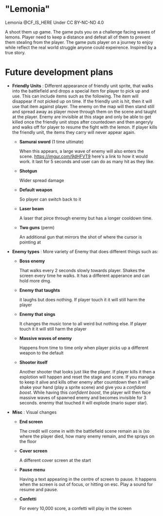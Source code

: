 "Lemonia" 
=======
Lemonia @CF_IS_HERE
Under CC BY-NC-ND 4.0

A shoot them up game. The game puts you on a challenge facing waves of lemons. Player need to keep a distance and defeat all of them to prevent them stealing from the player. The game puts player on a journey to enjoy while reflect the real world struggle anyone could expeirence. Inspired by a true story. 

Future development plans
=======
- **Friendly Units** :
    Different appearance of friendly unit sprite, that walks into the battlefield and drops a special item for player to pick up and use. This can include items such as the following. The item will disappear if not picked up on time. If the friendly unit is hit, then it will use that item against player. The enemy on the map will then stand still and spread away as player move through them on the scene and taught at the player. Enemy are invisible at this stage and only be able to get killed once the friendly unit stops after countedown and then angeryly and walks off for player to resume the fight with the lemon. If player kills the friendly unit, the items they carry will never appear again. 
   - **Samurai sword** (1 time ultimate)
      
      When this appears, a large wave of enemy will also enters the scene.
      https://imgur.com/9dHFVT9 here's a link to how it would work. it last for 5 seconds and user can do as many hit as they like.

   - **Shotgun** 
      
      Wider spread damage

   - **Default weapon** 
      
      So player can switch back to it
       
   - **Laser beam** 
      
      A laser that pirce through enermy but has a longer cooldown time. 
      
   - **Two guns** (perm)
      
      An additional gun that mirrors the shot of where the cursor is pointing at
  
- **Enemy types** :
     More variety of Enemy that does different things such as:

  - **Boss enemy**
      
      That walks every 2 seconds slowly towards player. Shakes the screen every time he walks. It has a different apperance and can hold more dmg. 
      
  - **Enemy that taughts**
      
      it laughs but does nothing. If player touch it it will still harm the player
      
  - **Enemy that sings**
      
      It changes the music tone to all weird but nothing else. If player touch it it will still harm the player
      
  - **Massive waves of enemy**
      
      Happens from time to time only when player picks up a different weapon to the default
      
  - **Shooter itself**
      
      Another shooter that looks just like the player. If player kills it then a explotion will happen and reset the stage and score. If you manage to keep it alive and kills other enemy after countdown then it will shake your hand (play a sprite scene) and give you a *confident boost*. While having this *confident boost*, the player will then face massive waves of spawned enemy and becomes invisible for 3 seconds. enermy that touched it will explode (mario super star). 
      
      
- **Misc** :
   Visual changes
  - **End screen**
      
      The credit will come in with the battlefield scene remain as is (so where the player died, how many enemy remain, and the sprays on the floor
      
  - **Cover screen**
      
      A different cover screen at the start
      
  - **Pause menu**
      
      Having a text appearing in the centre of screen to pause. It happens when the screen is out of focus, or hitting on esc. Play a sound for resume and pause. 
      
  - **Confetti**
      
      For every 10,000 score, a confetti will play in the screen
      
